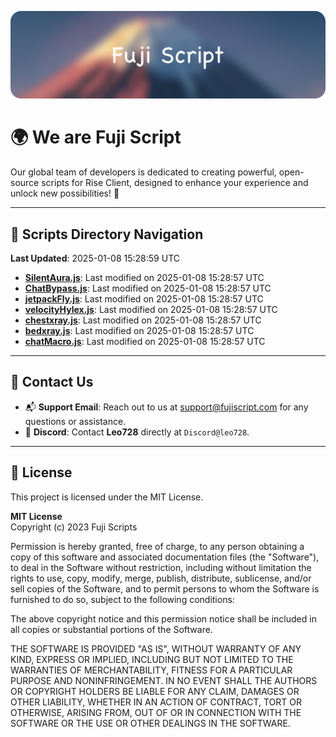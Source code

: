 ![Banner](.github/b.webp)

# 🌍 **We are Fuji Script**

Our global team of developers is dedicated to creating powerful, open-source scripts for Rise Client, designed to enhance your experience and unlock new possibilities! 🌟

---
<!-- SCRIPTS_NAVIGATION_START -->
## 📂 **Scripts Directory Navigation**

**Last Updated**: 2025-01-08 15:28:59 UTC

- **[SilentAura.js](scripts/SilentAura.js)**: Last modified on 2025-01-08 15:28:57 UTC
- **[ChatBypass.js](scripts/ChatBypass.js)**: Last modified on 2025-01-08 15:28:57 UTC
- **[jetpackFly.js](scripts/jetpackFly.js)**: Last modified on 2025-01-08 15:28:57 UTC
- **[velocityHylex.js](scripts/velocityHylex.js)**: Last modified on 2025-01-08 15:28:57 UTC
- **[chestxray.js](scripts/chestxray.js)**: Last modified on 2025-01-08 15:28:57 UTC
- **[bedxray.js](scripts/bedxray.js)**: Last modified on 2025-01-08 15:28:57 UTC
- **[chatMacro.js](scripts/chatMacro.js)**: Last modified on 2025-01-08 15:28:57 UTC

<!-- SCRIPTS_NAVIGATION_END -->

---

## 💬 **Contact Us**  
- 📬 **Support Email**: Reach out to us at [support@fujiscript.com](mailto:support@fujiscript.com) for any questions or assistance.  
- 💬 **Discord**: Contact **Leo728** directly at `Discord@leo728`.

---

## 📜 **License**

This project is licensed under the MIT License.  

**MIT License**  
Copyright (c) 2023 Fuji Scripts  

Permission is hereby granted, free of charge, to any person obtaining a copy of this software and associated documentation files (the "Software"), to deal in the Software without restriction, including without limitation the rights to use, copy, modify, merge, publish, distribute, sublicense, and/or sell copies of the Software, and to permit persons to whom the Software is furnished to do so, subject to the following conditions:  

The above copyright notice and this permission notice shall be included in all copies or substantial portions of the Software.  

THE SOFTWARE IS PROVIDED "AS IS", WITHOUT WARRANTY OF ANY KIND, EXPRESS OR IMPLIED, INCLUDING BUT NOT LIMITED TO THE WARRANTIES OF MERCHANTABILITY, FITNESS FOR A PARTICULAR PURPOSE AND NONINFRINGEMENT. IN NO EVENT SHALL THE AUTHORS OR COPYRIGHT HOLDERS BE LIABLE FOR ANY CLAIM, DAMAGES OR OTHER LIABILITY, WHETHER IN AN ACTION OF CONTRACT, TORT OR OTHERWISE, ARISING FROM, OUT OF OR IN CONNECTION WITH THE SOFTWARE OR THE USE OR OTHER DEALINGS IN THE SOFTWARE.  
